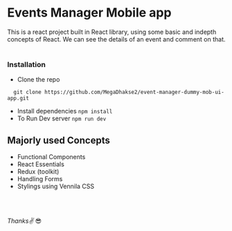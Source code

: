 # Events Manager Mobile app

This is a react project built in React library, using some basic and indepth concepts of React. We can see the details of an event and comment on that.
<br>
<br>

### Installation
* Clone the repo
```
  git clone https://github.com/MegaDhakse2/event-manager-dummy-mob-ui-app.git
```
* Install dependencies <code>npm install</code>
* To Run Dev server <code>npm run dev</code>


## Majorly used Concepts
* Functional Components
* React Essentials
* Redux (toolkit)
* Handling Forms
* Stylings using Vennila CSS
  
<br>
<br>

*Thanks✌* 😎
